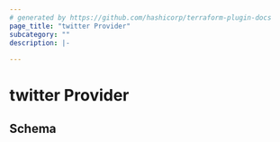 ```yaml
---
# generated by https://github.com/hashicorp/terraform-plugin-docs
page_title: "twitter Provider"
subcategory: ""
description: |-
  
---
```


# twitter Provider





<!-- schema generated by tfplugindocs -->
## Schema
